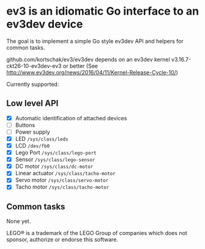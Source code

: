 # ev3 is an idiomatic Go interface to an ev3dev device

The goal is to implement a simple Go style ev3dev API and helpers for common tasks.

github.com/kortschak/ev3/ev3dev depends on an ev3dev kernel v3.16.7-ckt26-10-ev3dev-ev3 or better (See http://www.ev3dev.org/news/2016/04/11/Kernel-Release-Cycle-10/)

Currently supported:

## Low level API

- [x] Automatic identification of attached devices
- [ ] Buttons
- [ ] Power supply
- [x] LED `/sys/class/leds`
- [x] LCD `/dev/fb0`
- [x] Lego Port `/sys/class/lego-port`
- [x] Sensor `/sys/class/lego-sensor`
- [x] DC motor `/sys/class/dc-motor`
- [x] Linear actuator `/sys/class/tacho-motor`
- [x] Servo motor `/sys/class/servo-motor`
- [x] Tacho motor `/sys/class/tacho-motor`

## Common tasks

None yet.

LEGO® is a trademark of the LEGO Group of companies which does not sponsor, authorize or endorse this software.